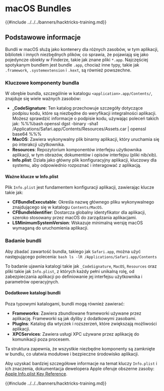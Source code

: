 # macOS Bundles

{{#include ../../../banners/hacktricks-training.md}}

## Podstawowe informacje

Bundli w macOS służą jako kontenery dla różnych zasobów, w tym aplikacji, bibliotek i innych niezbędnych plików, co sprawia, że pojawiają się jako pojedyncze obiekty w Finderze, takie jak znane pliki `*.app`. Najczęściej spotykanym bundlem jest bundle `.app`, chociaż inne typy, takie jak `.framework`, `.systemextension` i `.kext`, są również powszechne.

### Kluczowe komponenty bundla

W obrębie bundla, szczególnie w katalogu `<application>.app/Contents/`, znajduje się wiele ważnych zasobów:

- **\_CodeSignature**: Ten katalog przechowuje szczegóły dotyczące podpisu kodu, które są niezbędne do weryfikacji integralności aplikacji. Możesz sprawdzić informacje o podpisie kodu, używając poleceń takich jak: %%%bash openssl dgst -binary -sha1 /Applications/Safari.app/Contents/Resources/Assets.car | openssl base64 %%%
- **MacOS**: Zawiera wykonywalny plik binarny aplikacji, który uruchamia się po interakcji użytkownika.
- **Resources**: Repozytorium komponentów interfejsu użytkownika aplikacji, w tym obrazów, dokumentów i opisów interfejsu (pliki nib/xib).
- **Info.plist**: Działa jako główny plik konfiguracyjny aplikacji, kluczowy dla systemu, aby odpowiednio rozpoznać i interagować z aplikacją.

#### Ważne klucze w Info.plist

Plik `Info.plist` jest fundamentem konfiguracji aplikacji, zawierając klucze takie jak:

- **CFBundleExecutable**: Określa nazwę głównego pliku wykonywalnego znajdującego się w katalogu `Contents/MacOS`.
- **CFBundleIdentifier**: Dostarcza globalny identyfikator dla aplikacji, szeroko stosowany przez macOS do zarządzania aplikacjami.
- **LSMinimumSystemVersion**: Wskazuje minimalną wersję macOS wymaganą do uruchomienia aplikacji.

### Badanie bundli

Aby zbadać zawartość bundla, takiego jak `Safari.app`, można użyć następującego polecenia: `bash ls -lR /Applications/Safari.app/Contents`

To badanie ujawnia katalogi takie jak `_CodeSignature`, `MacOS`, `Resources` oraz pliki takie jak `Info.plist`, z których każdy pełni unikalną rolę, od zabezpieczania aplikacji po definiowanie jej interfejsu użytkownika i parametrów operacyjnych.

#### Dodatkowe katalogi bundli

Poza typowymi katalogami, bundli mogą również zawierać:

- **Frameworks**: Zawiera zbundlowane frameworki używane przez aplikację. Frameworki są jak dyliby z dodatkowymi zasobami.
- **PlugIns**: Katalog dla wtyczek i rozszerzeń, które zwiększają możliwości aplikacji.
- **XPCServices**: Zawiera usługi XPC używane przez aplikację do komunikacji poza procesem.

Ta struktura zapewnia, że wszystkie niezbędne komponenty są zamknięte w bundlu, co ułatwia modułowe i bezpieczne środowisko aplikacji.

Aby uzyskać bardziej szczegółowe informacje na temat kluczy `Info.plist` i ich znaczenia, dokumentacja dewelopera Apple oferuje obszerne zasoby: [Apple Info.plist Key Reference](https://developer.apple.com/library/archive/documentation/General/Reference/InfoPlistKeyReference/Introduction/Introduction.html).

{{#include ../../../banners/hacktricks-training.md}}
